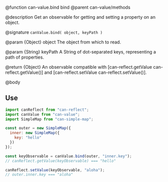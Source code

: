 @function can-value.bind bind
@parent can-value/methods

@description Get an observable for getting and setting a property on an object.

@signature `canValue.bind( object, keyPath )`

  @param {Object} object The object from which to read.

  @param {String} keyPath A String of dot-separated keys, representing a path of properties.

  @return {Object} An observable compatible with [can-reflect.getValue can-reflect.getValue()]
  and [can-reflect.setValue can-reflect.setValue()].

@body

## Use

```js
import canReflect from "can-reflect";
import canValue from "can-value";
import SimpleMap from "can-simple-map";

const outer = new SimpleMap({
  inner: new SimpleMap({
    key: "hello"
  })
});

const keyObservable = canValue.bind(outer, "inner.key");
// canReflect.getValue(keyObservable) === "hello"

canReflect.setValue(keyObservable, "aloha");
// outer.inner.key === "aloha"
```
